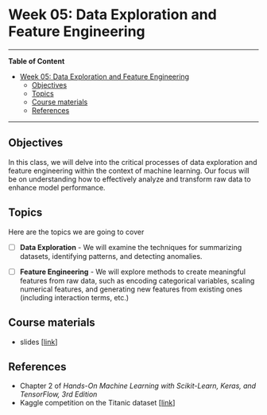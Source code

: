 # Week 05: Data Exploration and Feature Engineering
---

**Table of Content**
- [Week 05: Data Exploration and Feature Engineering](#week-05-data-exploration-and-feature-engineering)
  - [Objectives](#objectives)
  - [Topics](#topics)
  - [Course materials](#course-materials)
  - [References](#references)

---
## Objectives
In this class, we will delve into the critical processes of data exploration and feature engineering within the context of machine learning. Our focus will be on understanding how to effectively analyze and transform raw data to enhance model performance.

## Topics
Here are the topics we are going to cover
* [ ] **Data Exploration** - We will examine the techniques for summarizing datasets, identifying patterns, and detecting anomalies.
* [ ] **Feature Engineering** - We will explore methods to create meaningful features from raw data, such as encoding categorical variables, scaling numerical features, and generating new features from existing ones (including interaction terms, etc.)


## Course materials
* slides [[link](TBD)]

## References
* Chapter 2 of *Hands-On Machine Learning with Scikit-Learn, Keras, and TensorFlow, 3rd Edition*
* Kaggle competition on the Titanic dataset [[link](https://www.kaggle.com/competitions/titanic)]